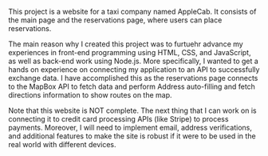 This project is a website for a taxi company named AppleCab. It consists of the main page and 
the reservations page, where users can place reservations. 

The main reason why I created this project was to furtuehr advance my experiences
in front-end programming using HTML, CSS, and JavaScript, as well as back-end work using Node.js.
More specifically, I wanted to get a hands on experience on connecting my application to an API to successfully exchange data. 
I have accomplished this as the reservations page connects to the MapBox API to fetch data and perform Address auto-filling 
and fetch directions information to show routes on the map.

Note that this website is NOT complete. The next thing that I can work on is connecting it to credit card processing APIs
(like Stripe) to process payments. Moreover, I will need to implement email, address verifications, and additional features to
make the site is robust if it were to be used in the real world with different devices.
